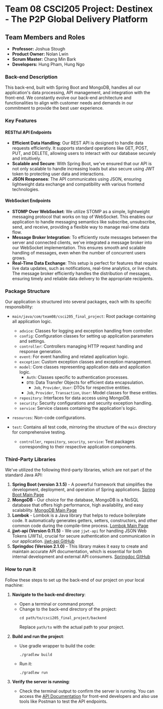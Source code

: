 # Team 08 CSCI205 Project: Destinex - The P2P Global Delivery Platform

## Team Members and Roles

- **Professor:** Joshua Stough
- **Product Owner:** Nolan Lwin
- **Scrum Master:** Chang Min Bark
- **Developers:** Hung Pham, Hung Ngo

### Back-end Description

This back-end, built with Spring Boot and MongoDB, handles all our application's data processing, API management, and integration with the front-end. We constantly evolve our back-end architecture and functionalities to align with customer needs and demands in our commitment to provide the best user experience.

### Key Features

#### RESTful API Endpoints
- **Efficient Data Handling**: Our REST API is designed to handle data requests efficiently. It supports standard operations like GET, POST, PUT, and DELETE, allowing users to interact with our database securely and intuitively.
- **Scalable and Secure**: With Spring Boot, we've ensured that our API is not only scalable to handle increasing loads but also secure using JWT token to protecting user data and interactions.
- **JSON Responses**: The API communicates using JSON, ensuring lightweight data exchange and compatibility with various frontend technologies.

#### WebSocket Endpoints
- **STOMP Over WebSocket**: We utilize STOMP as a simple, lightweight messaging protocol that works on top of WebSocket. This enables our application to handle messaging semantics like subscribe, unsubscribe, send, and receive, providing a flexible way to manage real-time data flow.
- **Message Broker Integration**: To efficiently route messages between the server and connected clients, we've integrated a message broker into our WebSocket implementation. This ensures smooth and scalable handling of messages, even when the number of concurrent users grows.
- **Real-Time Data Exchange**: This setup is perfect for features that require live data updates, such as notifications, real-time analytics, or live chats. The message broker efficiently handles the distribution of messages, ensuring timely and reliable data delivery to the appropriate recipients.

### Package Structure

Our application is structured into several packages, each with its specific responsibility:

- `main/java/com/team08/csci205_final_project`: Root package containing all application logic.
  - `advice`: Classes for logging and exception handling from controller.
  - `config`: Configuration classes for setting up application parameters and settings.
  - `controller`: Controllers managing HTTP request handling and response generation.
  - `event`: For event handling and related application logic.
  - `exception`: Custom exception classes and exception management.
  - `model`: Core classes representing application data and application logic.
    - `Auth`: Classes specific to authentication processes.
    - `DTO`: Data Transfer Objects for efficient data encapsulation.
      - `Job`, `Provider`, `User`: DTOs for respective entities.
    - `Job`, `Provider`, `Transaction`, `User`: Model classes for these entities.
  - `repository`: Interfaces for data access using MongoDB.
  - `security`: Security configurations and security exception handling.
  - `service`: Service classes containing the application's logic.

- `resources`: Non-code configurations.

- `test`: Contains all test code, mirroring the structure of the `main` directory for comprehensive testing.
  - `controller`, `repository`, `security`, `service`: Test packages corresponding to their respective application components.

### Third-Party Libraries

We've utilized the following third-party libraries, which are not part of the standard Java API:

1. **Spring Boot (version 3.1.5)** - A powerful framework that simplifies the development, deployment, and operation of Spring applications. [Spring Boot Main Page](https://spring.io/projects/spring-boot)
2. **MongoDB** - Our choice for the database, MongoDB is a NoSQL database that offers high performance, high availability, and easy scalability. [MongoDB Main Page](https://www.mongodb.com/)
3. **Lombok** - Lombok is a Java library that helps to reduce boilerplate code. It automatically generates getters, setters, constructors, and other common code during the compile-time process. [Lombok Main Page](https://projectlombok.org)
4. **jjwt-api (Version 0.11.5)** - We use `jjwt-api` for handling JSON Web Tokens (JWTs), crucial for secure authentication and communication in our application. [jjwt-api GitHub](https://github.com/jwtk/jjwt)
5. **Springdoc (Version 2.1.0)** - This library makes it easy to create and maintain accurate API documentation, which is essential for both internal development and external API consumers. [Springdoc GitHub](https://github.com/springdoc/springdoc-openapi)


### How to run it

Follow these steps to set up the back-end of our project on your local machine:

1. **Navigate to the back-end directory**:
    - Open a terminal or command prompt.
    - Change to the back-end directory of the project:
      ```
      cd path/to/csci205_final_project/backend
      ```
      Replace `path/to` with the actual path to your project.

2. **Build and run the project**:
    - Use gradle wrapper to build the code:
      ```
      ./gradlew build
      ```
    - Run it:
      ```
      ./gradlew run
      ```

3. **Verify the server is running**:
    - Check the terminal output to confirm the server is running. You can access the [API Documentation](http://localhost:8080/docs/api/ui) for front-end developers and also use tools like Postman to test the API endpoints.
